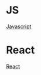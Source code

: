 # JS

[Javascript](https://www.notion.so/JS-e9e8d484abaa4a2ab6e7dd134c8eb6f6)

# React

[React](https://www.notion.so/React-e327a92b71654a238e6a314a40996650)
